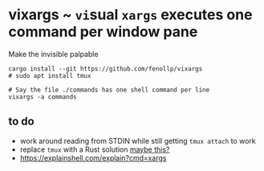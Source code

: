 # vixargs ~ `vi`sual `xargs` executes one command per window pane

Make the invisible palpable

```shell
cargo install --git https://github.com/fenollp/vixargs
# sudo apt install tmux

# Say the file ./commands has one shell command per line
vixargs -a commands
```

## to do
* work around reading from STDIN while still getting `tmux attach` to work
* replace `tmux` with a Rust solution [maybe this?](https://github.com/zellij-org/zellij)
* https://explainshell.com/explain?cmd=xargs

